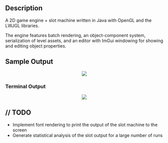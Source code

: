 ## Description
A 2D game engine + slot machine written in Java with OpenGL and the LWJGL libraries. 

The engine features batch rendering, an object-component system, serialization of level assets,
and an editor with ImGui windowing for showing and editing object properties.

## Sample Output

<p align="center">
  <img src="https://github.com/rp-mullen/java-2D-game-engine/blob/main/output/slot_output.gif"/>
</p>

### Terminal Output

<p align="center">
  <img src="https://github.com/rp-mullen/java-2D-game-engine/blob/main/output/console.png"/>
</p>

##  // TODO 
* Implement font rendering to print the output of the slot machine to the screen
* Generate statistical analysis of the slot output for a large number of runs
